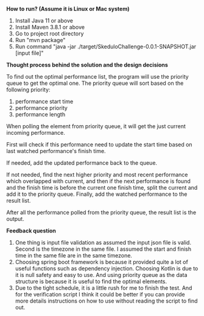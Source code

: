 
**How to run? (Assume it is Linux or Mac system)**
1. Install Java 11 or above
2. Install Maven 3.8.1 or above
3. Go to project root directory
4. Run "mvn package"
5. Run command "java -jar ./target/SkeduloChallenge-0.0.1-SNAPSHOT.jar [input file]"

**Thought process behind the solution and the design decisions**

To find out the optimal performance list, the program will use the priority queue
to get the optimal one. The priority queue will sort based on the following priority:
1. performance start time
2. performance priority
3. performance length

When polling the element from priority queue, it will get the just current incoming performance.

First will check if this performance need to update the start time based on last watched performance's
finish time. 

If needed, add the updated performance back to the queue.

If not needed, find the next higher priority and most recent performance which overlapped with current, 
and then if the next performance is found and the finish time is before the current one finish
time, split the current and add it to the priority queue. Finally, add the watched performance to 
the result list.

After all the performance polled from the priority queue, the result list is the output.

**Feedback question**

1. One thing is input file validation as assumed the input json file is valid. Second is the timezone in the same file. I assumed the start and finish time in the same file are in the same timezone.
2. Choosing spring boot framework is because it provided quite a lot of useful functions such as dependency injection. Choosing Kotlin is due to it is null safety and easy to use. And using priority queue as the data structure is because it is useful to find the optimal elements.
3. Due to the tight schedule, it is a little rush for me to finish the test. And for the verification script I think it could be better if you can provide more details instructions on how to use without reading the script to find out.






